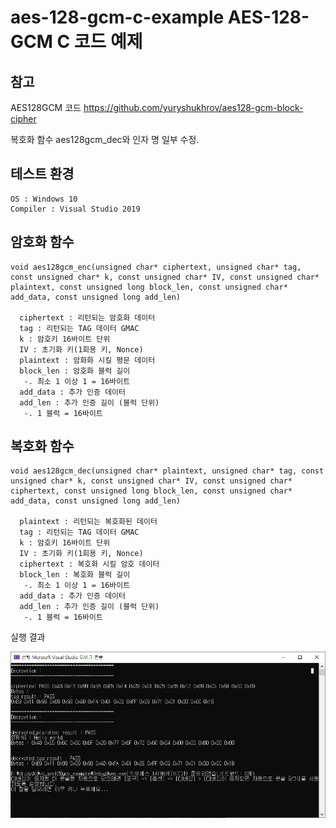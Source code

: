 
# aes-128-gcm-c-example AES-128-GCM C 코드 예제


## 참고  
 AES128GCM 코드 https://github.com/yuryshukhrov/aes128-gcm-block-cipher

 복호화 함수 aes128gcm_dec와 인자 명 일부 수정.

## 테스트 환경 

    OS : Windows 10
    Compiler : Visual Studio 2019


## 암호화 함수 

    void aes128gcm_enc(unsigned char* ciphertext, unsigned char* tag, const unsigned char* k, const unsigned char* IV, const unsigned char* plaintext, const unsigned long block_len, const unsigned char* add_data, const unsigned long add_len)

      ciphertext : 리턴되는 암호화 데이터
      tag : 리턴되는 TAG 데이터 GMAC
      k : 암호키 16바이트 단위
      IV : 초기화 키(1회용 키, Nonce) 
      plaintext : 암화화 시킬 평문 데이터
      block_len : 암호화 블럭 길이
       -. 최소 1 이상 1 = 16바이트
      add_data : 추가 인증 데이터
      add_len : 추가 인증 길이 (블럭 단위)
       -. 1 블럭 = 16바이트


## 복호화 함수
    void aes128gcm_dec(unsigned char* plaintext, unsigned char* tag, const unsigned char* k, const unsigned char* IV, const unsigned char* ciphertext, const unsigned long block_len, const unsigned char* add_data, const unsigned long add_len)
    
      plaintext : 리턴되는 복호화된 데이터
      tag : 리턴되는 TAG 데이터 GMAC
      k : 암호키 16바이트 단위
      IV : 초기화 키(1회용 키, Nonce) 
      ciphertext : 복호화 시킬 암호 데이터
      block_len : 복호화 블럭 길이
       -. 최소 1 이상 1 = 16바이트
      add_data : 추가 인증 데이터
      add_len : 추가 인증 길이 (블럭 단위)
       -. 1 블럭 = 16바이트


실행 결과

![img/scr.png](img/scr.png)